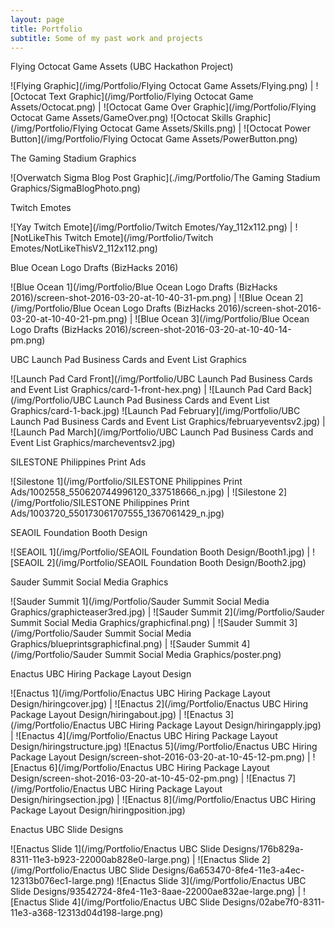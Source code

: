 ```yaml
---
layout: page
title: Portfolio
subtitle: Some of my past work and projects
---
```


Flying Octocat Game Assets (UBC Hackathon Project)

![Flying Graphic](/img/Portfolio/Flying Octocat Game Assets/Flying.png) | ![Octocat Text Graphic](/img/Portfolio/Flying Octocat Game Assets/Octocat.png) | ![Octocat Game Over Graphic](/img/Portfolio/Flying Octocat Game Assets/GameOver.png)
![Octocat Skills Graphic](/img/Portfolio/Flying Octocat Game Assets/Skills.png) | ![Octocat Power Button](/img/Portfolio/Flying Octocat Game Assets/PowerButton.png)

The Gaming Stadium Graphics

![Overwatch Sigma Blog Post Graphic](./img/Portfolio/The Gaming Stadium Graphics/SigmaBlogPhoto.png)

Twitch Emotes

![Yay Twitch Emote](/img/Portfolio/Twitch Emotes/Yay_112x112.png) | ![NotLikeThis Twitch Emote](/img/Portfolio/Twitch Emotes/NotLikeThisV2_112x112.png)

Blue Ocean Logo Drafts (BizHacks 2016)

![Blue Ocean 1](/img/Portfolio/Blue Ocean Logo Drafts (BizHacks 2016)/screen-shot-2016-03-20-at-10-40-31-pm.png) | ![Blue Ocean 2](/img/Portfolio/Blue Ocean Logo Drafts (BizHacks 2016)/screen-shot-2016-03-20-at-10-40-21-pm.png) | ![Blue Ocean 3](/img/Portfolio/Blue Ocean Logo Drafts (BizHacks 2016)/screen-shot-2016-03-20-at-10-40-14-pm.png)

UBC Launch Pad Business Cards and Event List Graphics

![Launch Pad Card Front](/img/Portfolio/UBC Launch Pad Business Cards and Event List Graphics/card-1-front-hex.png) | ![Launch Pad Card Back](/img/Portfolio/UBC Launch Pad Business Cards and Event List Graphics/card-1-back.jpg)
![Launch Pad February](/img/Portfolio/UBC Launch Pad Business Cards and Event List Graphics/februaryeventsv2.jpg) | ![Launch Pad March](/img/Portfolio/UBC Launch Pad Business Cards and Event List Graphics/marcheventsv2.jpg)

SILESTONE Philippines Print Ads

![Silestone 1](/img/Portfolio/SILESTONE Philippines Print Ads/1002558_550620744996120_337518666_n.jpg) | ![Silestone 2](/img/Portfolio/SILESTONE Philippines Print Ads/1003720_550173061707555_1367061429_n.jpg)

SEAOIL Foundation Booth Design

![SEAOIL 1](/img/Portfolio/SEAOIL Foundation Booth Design/Booth1.jpg) | ![SEAOIL 2](/img/Portfolio/SEAOIL Foundation Booth Design/Booth2.jpg)

Sauder Summit Social Media Graphics

![Sauder Summit 1](/img/Portfolio/Sauder Summit Social Media Graphics/graphicteaser3red.jpg) | ![Sauder Summit 2](/img/Portfolio/Sauder Summit Social Media Graphics/graphicfinal.png) | ![Sauder Summit 3](/img/Portfolio/Sauder Summit Social Media Graphics/blueprintsgraphicfinal.png) | ![Sauder Summit 4](/img/Portfolio/Sauder Summit Social Media Graphics/poster.png)

Enactus UBC Hiring Package Layout Design

![Enactus 1](/img/Portfolio/Enactus UBC Hiring Package Layout Design/hiringcover.jpg) | ![Enactus 2](/img/Portfolio/Enactus UBC Hiring Package Layout Design/hiringabout.jpg) | ![Enactus 3](/img/Portfolio/Enactus UBC Hiring Package Layout Design/hiringapply.jpg) | ![Enactus 4](/img/Portfolio/Enactus UBC Hiring Package Layout Design/hiringstructure.jpg)
![Enactus 5](/img/Portfolio/Enactus UBC Hiring Package Layout Design/screen-shot-2016-03-20-at-10-45-12-pm.png) | ![Enactus 6](/img/Portfolio/Enactus UBC Hiring Package Layout Design/screen-shot-2016-03-20-at-10-45-02-pm.png) | ![Enactus 7](/img/Portfolio/Enactus UBC Hiring Package Layout Design/hiringsection.jpg) | ![Enactus 8](/img/Portfolio/Enactus UBC Hiring Package Layout Design/hiringposition.jpg)

Enactus UBC Slide Designs

![Enactus Slide 1](/img/Portfolio/Enactus UBC Slide Designs/176b829a-8311-11e3-b923-22000ab828e0-large.png) | ![Enactus Slide 2](/img/Portfolio/Enactus UBC Slide Designs/6a653470-8fe4-11e3-a4ec-12313b076ec1-large.png)
![Enactus Slide 3](/img/Portfolio/Enactus UBC Slide Designs/93542724-8fe4-11e3-8aae-22000ae832ae-large.png) | ![Enactus Slide 4](/img/Portfolio/Enactus UBC Slide Designs/02abe7f0-8311-11e3-a368-12313d04d198-large.png)
